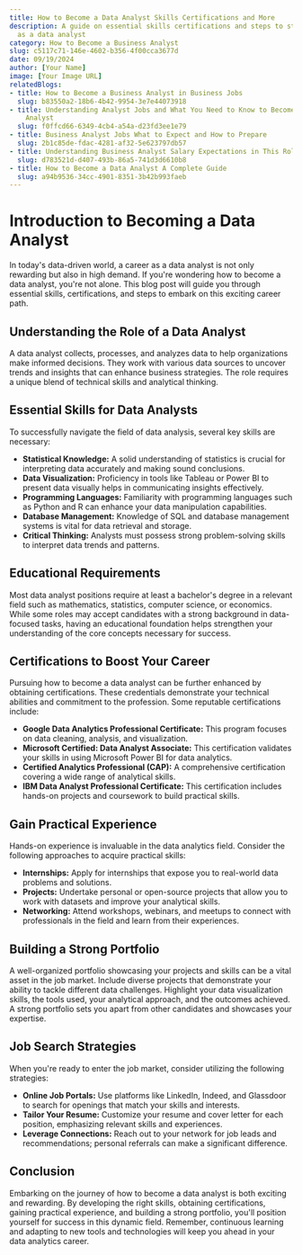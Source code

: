 ```yaml
---
title: How to Become a Data Analyst Skills Certifications and More
description: A guide on essential skills certifications and steps to start a career
  as a data analyst
category: How to Become a Business Analyst
slug: c5117c71-146e-4602-b356-4f00cca3677d
date: 09/19/2024
author: [Your Name]
image: [Your Image URL]
relatedBlogs:
- title: How to Become a Business Analyst in Business Jobs
  slug: b83550a2-18b6-4b42-9954-3e7e44073918
- title: Understanding Analyst Jobs and What You Need to Know to Become a Business
    Analyst
  slug: f0ffcd66-6349-4cb4-a54a-d23fd3ee1e79
- title: Business Analyst Jobs What to Expect and How to Prepare
  slug: 2b1c85de-fdac-4281-af32-5e623797db57
- title: Understanding Business Analyst Salary Expectations in This Role
  slug: d783521d-d407-493b-86a5-741d3d6610b8
- title: How to Become a Data Analyst A Complete Guide
  slug: a94b9536-34cc-4901-8351-3b42b993faeb
---
```


# Introduction to Becoming a Data Analyst

In today's data-driven world, a career as a data analyst is not only rewarding but also in high demand. If you're wondering how to become a data analyst, you're not alone. This blog post will guide you through essential skills, certifications, and steps to embark on this exciting career path.

## Understanding the Role of a Data Analyst

A data analyst collects, processes, and analyzes data to help organizations make informed decisions. They work with various data sources to uncover trends and insights that can enhance business strategies. The role requires a unique blend of technical skills and analytical thinking.

## Essential Skills for Data Analysts

To successfully navigate the field of data analysis, several key skills are necessary:

- **Statistical Knowledge:** A solid understanding of statistics is crucial for interpreting data accurately and making sound conclusions.
- **Data Visualization:** Proficiency in tools like Tableau or Power BI to present data visually helps in communicating insights effectively.
- **Programming Languages:** Familiarity with programming languages such as Python and R can enhance your data manipulation capabilities.
- **Database Management:** Knowledge of SQL and database management systems is vital for data retrieval and storage.
- **Critical Thinking:** Analysts must possess strong problem-solving skills to interpret data trends and patterns.

## Educational Requirements

Most data analyst positions require at least a bachelor's degree in a relevant field such as mathematics, statistics, computer science, or economics. While some roles may accept candidates with a strong background in data-focused tasks, having an educational foundation helps strengthen your understanding of the core concepts necessary for success.

## Certifications to Boost Your Career

Pursuing how to become a data analyst can be further enhanced by obtaining certifications. These credentials demonstrate your technical abilities and commitment to the profession. Some reputable certifications include:

- **Google Data Analytics Professional Certificate:** This program focuses on data cleaning, analysis, and visualization.
- **Microsoft Certified: Data Analyst Associate:** This certification validates your skills in using Microsoft Power BI for data analytics.
- **Certified Analytics Professional (CAP):** A comprehensive certification covering a wide range of analytical skills.
- **IBM Data Analyst Professional Certificate:** This certification includes hands-on projects and coursework to build practical skills.

## Gain Practical Experience

Hands-on experience is invaluable in the data analytics field. Consider the following approaches to acquire practical skills:

- **Internships:** Apply for internships that expose you to real-world data problems and solutions.
- **Projects:** Undertake personal or open-source projects that allow you to work with datasets and improve your analytical skills.
- **Networking:** Attend workshops, webinars, and meetups to connect with professionals in the field and learn from their experiences.

## Building a Strong Portfolio

A well-organized portfolio showcasing your projects and skills can be a vital asset in the job market. Include diverse projects that demonstrate your ability to tackle different data challenges. Highlight your data visualization skills, the tools used, your analytical approach, and the outcomes achieved. A strong portfolio sets you apart from other candidates and showcases your expertise.

## Job Search Strategies

When you're ready to enter the job market, consider utilizing the following strategies:

- **Online Job Portals:** Use platforms like LinkedIn, Indeed, and Glassdoor to search for openings that match your skills and interests.
- **Tailor Your Resume:** Customize your resume and cover letter for each position, emphasizing relevant skills and experiences.
- **Leverage Connections:** Reach out to your network for job leads and recommendations; personal referrals can make a significant difference.

## Conclusion

Embarking on the journey of how to become a data analyst is both exciting and rewarding. By developing the right skills, obtaining certifications, gaining practical experience, and building a strong portfolio, you'll position yourself for success in this dynamic field. Remember, continuous learning and adapting to new tools and technologies will keep you ahead in your data analytics career.